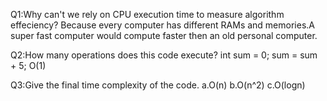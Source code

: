 Q1:Why can't we rely on CPU execution time to measure algorithm effeciency?
Because every computer has different RAMs and memories.A super fast computer would compute faster then an old personal computer.

Q2:How many operations does this code execute?
int sum = 0;
sum = sum + 5;
O(1)

Q3:Give the final time complexity of the code.
a.O(n)
b.O(n^2)
c.O(logn)
